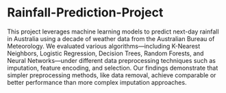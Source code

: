 # Rainfall-Prediction-Project

This project leverages machine learning models to predict next-day rainfall in Australia using a decade of weather data from the Australian Bureau of Meteorology. We evaluated various algorithms—including K-Nearest Neighbors, Logistic Regression, Decision Trees, Random Forests, and Neural Networks—under different data preprocessing techniques such as imputation, feature encoding, and selection. Our findings demonstrate that simpler preprocessing methods, like data removal, achieve comparable or better performance than more complex imputation approaches. 


